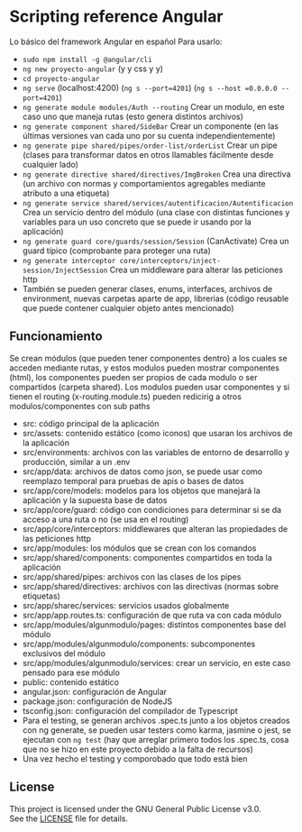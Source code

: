 # Scripting reference Angular
Lo básico del framework Angular en español
Para usarlo: 
- `sudo npm install -g @angular/cli`
- `ng new proyecto-angular`     (y y css y y)
- `cd proyecto-angular`
- `ng serve`  (localhost:4200) (`ng s --port=4201`) (`ng s --host =0.0.0.0 --port=4201`)
- `ng generate module modules/Auth --routing` Crear un modulo, en este caso uno que maneja rutas (esto genera distintos archivos)
- `ng generate component shared/SideBar` Crear un componente (en las últimas versiones van cada uno por su cuenta independientemente)
- `ng generate pipe shared/pipes/order-list/orderList` Crear un pipe (clases para transformar datos en otros llamables fácilmente desde cualquier lado)
- `ng generate directive shared/directives/ImgBroken` Crea una directiva (un archivo con normas y comportamientos agregables mediante atributo a una etiqueta)
- `ng generate service shared/services/autentificacion/Autentificacion` Crea un servicio dentro del módulo (una clase con distintas funciones y variables para un uso concreto que se puede ir usando por la aplicación)
- `ng generate guard core/guards/session/Session` (CanActivate) Crea un guard típico (comprobante para proteger una ruta)
- `ng generate interceptor core/interceptors/inject-session/InjectSession` Crea un middleware para alterar las peticiones http
- También se pueden generar clases, enums, interfaces, archivos de environment, nuevas carpetas aparte de app, librerias (código reusable que puede contener cualquier objeto antes mencionado)


## Funcionamiento
Se crean módulos (que pueden tener componentes dentro) a los cuales se acceden mediante rutas, y estos modulos pueden mostrar componentes (html), los componentes pueden ser propios de cada modulo o ser compartidos (carpeta shared). Los modulos pueden usar componentes y si tienen el routing (x-routing.module.ts) pueden redicirig a otros modulos/componentes con sub paths
- src: código principal de la aplicación
-    src/assets: contenido estático (como iconos) que usaran los archivos de la aplicación
-    src/environments: archivos con las variables de entorno de desarrollo y producción, similar a un .env
-    src/app/data: archivos de datos como json, se puede usar como reemplazo temporal para pruebas de apis o bases de datos
-    src/app/core/models: modelos para los objetos que manejará la aplicación y la supuesta base de datos
-    src/app/core/guard: código con condiciones para determinar si se da acceso a una ruta o no (se usa en el routing)
-    src/app/core/interceptors: middlewares que alteran las propiedades de las peticiones http
-    src/app/modules: los módulos que se crean con los comandos
-    src/app/shared/components: componentes compartidos en toda la aplicación
-    src/app/shared/pipes: archivos con las clases de los pipes
-    src/app/shared/directives: archivos con las directivas (normas sobre etiquetas)
-    src/app/sharec/services: servicios usados globalmente
-    src/app/app.routes.ts: configuración de que ruta va con cada módulo
-    src/app/modules/algunmodulo/pages: distintos componentes base del módulo
-    src/app/modules/algunmodulo/components: subcomponentes exclusivos del módulo
-    src/app/modules/algunmodulo/services: crear un servicio, en este caso pensado para ese módulo
- public: contenido estático
- angular.json: configuración de Angular
- package.json: configuración de NodeJS
- tsconfig.json: configuración del compilador de Typescript
- Para el testing, se generan archivos .spec.ts junto a los objetos creados con ng generate, se pueden usar testers como karma, jasmine o jest, se ejecutan con `ng test` (hay que arreglar primero todos los .spec.ts, cosa que no se hizo en este proyecto debido a la falta de recursos)
- Una vez hecho el testing y comporobado que todo está bien

## License
This project is licensed under the GNU General Public License v3.0.  
See the [LICENSE](./LICENSE.txt) file for details.

